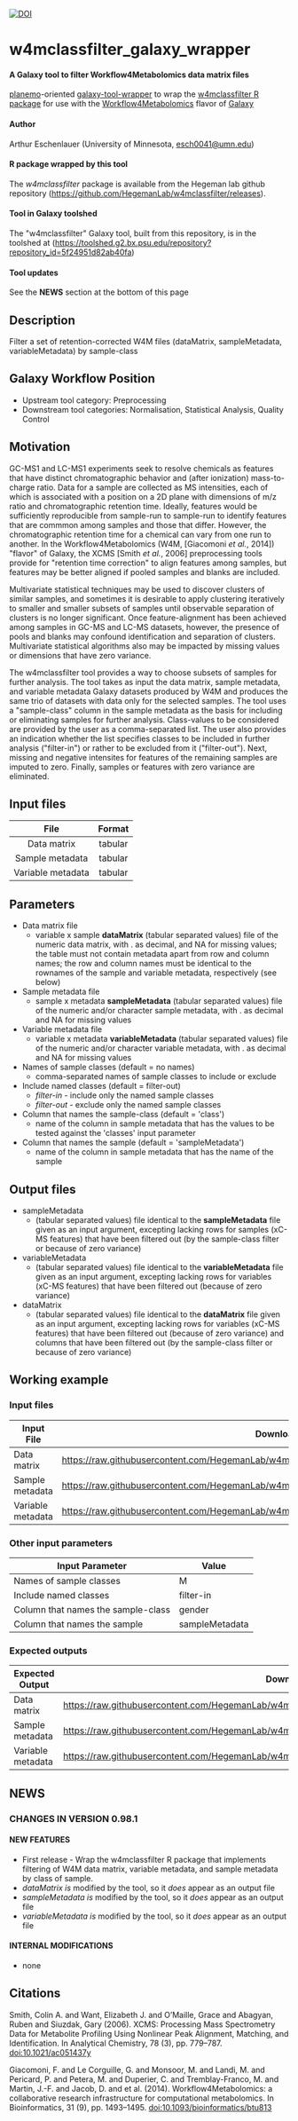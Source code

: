 [![DOI](https://zenodo.org/badge/90571457.svg)](https://zenodo.org/badge/latestdoi/90571457)

# w4mclassfilter_galaxy_wrapper

#### A Galaxy tool to filter Workflow4Metabolomics data matrix files

[planemo](http://planemo.readthedocs.io/en/latest/)-oriented
[galaxy-tool-wrapper](https://docs.galaxyproject.org/en/latest/dev/schema.htm) to wrap the
[w4mclassfilter R package](https://github.com/HegemanLab/w4mclassfilter) for use with the
[Workflow4Metabolomics](http://workflow4metabolomics.org/) flavor of
[Galaxy](https://galaxyproject.org/)

#### Author

Arthur Eschenlauer (University of Minnesota, esch0041@umn.edu)

#### R package wrapped by this tool

The *w4mclassfilter* package is available from the Hegeman lab github repository (https://github.com/HegemanLab/w4mclassfilter/releases).

#### Tool in Galaxy toolshed

The "w4mclassfilter" Galaxy tool, built from this repository, is in the toolshed at (https://toolshed.g2.bx.psu.edu/repository?repository_id=5f24951d82ab40fa)

#### Tool updates

See the **NEWS** section at the bottom of this page

## Description

Filter a set of retention-corrected W4M files (dataMatrix, sampleMetadata, variableMetadata) by sample-class

## Galaxy Workflow Position

  - Upstream tool category: Preprocessing
  - Downstream tool categories: Normalisation, Statistical Analysis, Quality Control

## Motivation

GC-MS1 and LC-MS1 experiments seek to resolve chemicals as features that have distinct chromatographic behavior and (after ionization) mass-to-charge ratio. 
Data for a sample are collected as MS intensities, each of which is associated with a position on a 2D plane with dimensions of m/z ratio and chromatographic retention time.
Ideally, features would be sufficiently reproducible from sample-run to sample-run to identify features that are commmon among samples and those that differ. 
However, the chromatographic retention time for a chemical can vary from one run to another.
In the Workflow4Metabolomics (W4M, [Giacomoni *et al.*, 2014]) "flavor" of Galaxy, the XCMS [Smith *et al.*, 2006] preprocessing tools provide for "retention time correction" to align features among samples, but features may be better aligned if pooled samples and blanks are included.

Multivariate statistical techniques may be used to discover clusters of similar samples, and sometimes it is desirable to apply clustering iteratively to smaller and smaller subsets of samples until observable separation of clusters is no longer significant.
Once feature-alignment has been achieved among samples in GC-MS and LC-MS datasets, however, the presence of pools and blanks may confound identification and separation of clusters.
Multivariate statistical algorithms also may be impacted by missing values or dimensions that have zero variance.

The w4mclassfilter tool provides a way to choose subsets of samples for further analysis.
The tool takes as input the data matrix, sample metadata, and variable metadata Galaxy datasets produced by W4M and produces the same trio of datasets with data only for the selected samples.
The tool uses a "sample-class" column in the sample metadata as the basis for including or eliminating samples for further analysis.
Class-values to be considered are provided by the user as a comma-separated list.
The user also provides an indication whether the list specifies classes to be included in further analysis ("filter-in") or rather to be excluded from it ("filter-out").
Next, missing and negative intensites for features of the remaining samples are imputed to zero.
Finally, samples or features with zero variance are eliminated.

## Input files


| **File**                  | **Format** |
|:-------------------------:|:----------:|
|     Data matrix           |   tabular  |
|     Sample metadata       |   tabular  |
|     Variable metadata     |   tabular  |

## Parameters

* Data matrix file
  * variable x sample **dataMatrix** (tabular separated values) file of the numeric data matrix, with . as decimal, and NA for missing values; the table must not contain metadata apart from row and column names; the row and column names must be identical to the rownames of the sample and variable metadata, respectively (see below)
* Sample metadata file
  * sample x metadata **sampleMetadata** (tabular separated values) file of the numeric and/or character sample metadata, with . as decimal and NA for missing values
* Variable metadata file
	* variable x metadata **variableMetadata** (tabular separated values) file of the numeric and/or character variable metadata, with . as decimal and NA for missing values
* Names of sample classes (default = no names)
	* comma-separated names of sample classes to include or exclude
* Include named classes (default = filter-out)
	* *filter-in* - include only the named sample classes
	* *filter-out* - exclude only the named sample classes
* Column that names the sample-class (default = 'class')
	* name of the column in sample metadata that has the values to be tested against the 'classes' input parameter
* Column that names the sample (default = 'sampleMetadata')
	* name of the column in sample metadata that has the name of the sample

## Output files

* sampleMetadata
	* (tabular separated values) file identical to the **sampleMetadata** file given as an input argument, excepting lacking rows for samples (xC-MS features) that have been filtered out (by the sample-class filter or because of zero variance)
* variableMetadata
	* (tabular separated values) file identical to the **variableMetadata** file given as an input argument, excepting lacking rows for variables (xC-MS features) that have been filtered out (because of zero variance)
* dataMatrix
	* (tabular separated values) file identical to the **dataMatrix** file given as an input argument, excepting lacking rows for variables (xC-MS features) that have been filtered out (because of zero variance) and columns that have been filtered out (by the sample-class filter or because of zero variance)

## Working example

### Input files

| Input File        | Download from URL                                                                                            |
| ----------------- | ------------------------------------------------------------------------------------------------------------ |
| Data matrix       | https://raw.githubusercontent.com/HegemanLab/w4mclassfilter/master/tests/testthat/input_dataMatrix.tsv       |
| Sample metadata   | https://raw.githubusercontent.com/HegemanLab/w4mclassfilter/master/tests/testthat/input_sampleMetadata.tsv   |
| Variable metadata | https://raw.githubusercontent.com/HegemanLab/w4mclassfilter/master/tests/testthat/input_variableMetadata.tsv |

### Other input parameters

| Input Parameter                    | Value           |
| ---------------------------------- | --------------- |
| Names of sample classes            | M               |
| Include named classes              | filter-in       |
| Column that names the sample-class | gender          |
| Column that names the sample       | sampleMetadata  |

### Expected outputs

| Expected Output   | Download from URL                                                                                               |
| ----------------- | --------------------------------------------------------------------------------------------------------------- |
| Data matrix       | https://raw.githubusercontent.com/HegemanLab/w4mclassfilter/master/tests/testthat/expected_dataMatrix.tsv       |
| Sample metadata   | https://raw.githubusercontent.com/HegemanLab/w4mclassfilter/master/tests/testthat/expected_sampleMetadata.tsv   |
| Variable metadata | https://raw.githubusercontent.com/HegemanLab/w4mclassfilter/master/tests/testthat/expected_variableMetadata.tsv |

## NEWS

### CHANGES IN VERSION 0.98.1
#### NEW FEATURES
* First release - Wrap the w4mclassfilter R package that implements filtering of W4M data matrix, variable metadata, and sample metadata by class of sample.
* *dataMatrix* *is* modified by the tool, so it *does* appear as an output file
* *sampleMetadata* *is* modified by the tool, so it *does* appear as an output file
* *variableMetadata* *is* modified by the tool, so it *does* appear as an output file
#### INTERNAL MODIFICATIONS
* none

## Citations

Smith, Colin A. and Want, Elizabeth J. and O’Maille, Grace and Abagyan, Ruben and Siuzdak, Gary (2006). XCMS: Processing Mass Spectrometry Data for Metabolite Profiling Using Nonlinear Peak Alignment, Matching, and Identification. In Analytical Chemistry, 78 (3), pp. 779–787. [doi:10.1021/ac051437y](http://dx.doi.org/10.1021/ac051437y)

Giacomoni, F. and Le Corguille, G. and Monsoor, M. and Landi, M. and Pericard, P. and Petera, M. and Duperier, C. and Tremblay-Franco, M. and Martin, J.-F. and Jacob, D. and et al. (2014). Workflow4Metabolomics: a collaborative research infrastructure for computational metabolomics. In Bioinformatics, 31 (9), pp. 1493–1495. [doi:10.1093/bioinformatics/btu813](http://dx.doi.org/10.1093/bioinformatics/btu813)

